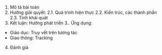1. Mô tả bài toán
2. Hướng giải quyết:
	2.1. Quá trình hiện thực
	2.2. Kiến trúc, các thành phần
	2.3. Tính khái quát
3. Kết luận: Hướng phát triển
3.. Ứng dụng:
- Giáo dục: Truy vết trên tương tác
- Giao thông: Tracking
4. Đánh giá